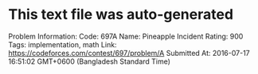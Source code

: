 # This text file was auto-generated

Problem Information:
Code: 697A
Name: Pineapple Incident
Rating: 900
Tags: implementation, math
Link: https://codeforces.com/contest/697/problem/A
Submitted At: 2016-07-17 16:51:02 GMT+0600 (Bangladesh Standard Time)